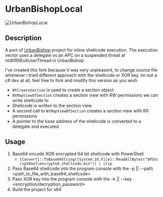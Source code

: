 # UrbanBishopLocal

![UrbanBishopLocal](https://raw.githubusercontent.com/slyd0g/UrbanBishopLocal/master/example.png)

## Description

A port of [UrbanBishop](https://github.com/FuzzySecurity/Sharp-Suite#urbanbishop) project for inline shellcode execution. The execution vector uses a delegate vs an APC on a suspended threat at ntdll!RtlExitUserThread in UrbanBishop

I've created this fork because it was very unpleasent, to change source file whenever i tried different approach with the shellcode or XOR key. Im not a c# dev at all, feel free to fork and modify this version as you wish.

- `NtCreateSection` is used to create a section object
- `NtMapViewOfSection` creates a section view with RW permissions we can write shellcode to
- Shellcode is written to the section view
- A second call to `NtMapViewOfSection` creates a section view with RX permissions
- A pointer to the base address of the shellcode is converted to a delegate and executed

## Usage

1. Base64 encode XOR encrypted 64 bit shellcode with PowerShell
   - `[Convert]::ToBase64String([System.IO.File]::ReadAllBytes("$PSScriptRoot\encrypted_shellcode.bin")) | clip`
2. Pass Base64 shellcode into the program console with the -p || --path <path_to_file_with_base64_shellcode>
3. Pass XOR key into the program console with the -k || --key <encryption/decryption_password>
4. Build the project for x64
